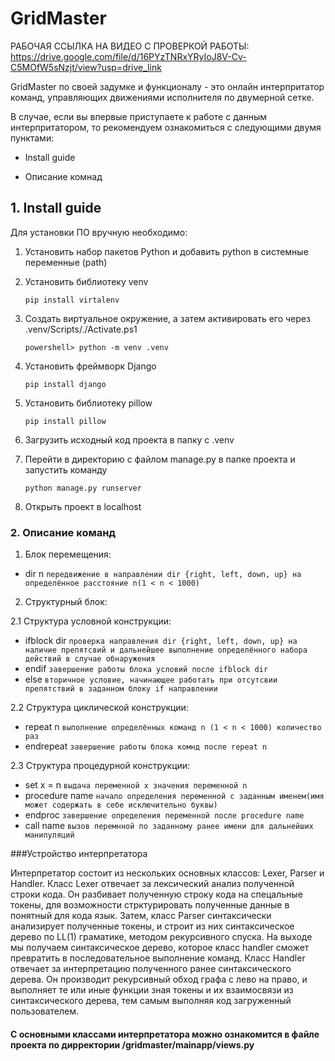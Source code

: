 # GridMaster 

РАБОЧАЯ ССЫЛКА НА ВИДЕО С ПРОВЕРКОЙ РАБОТЫ: https://drive.google.com/file/d/16PYzTNRxYRyIoJ8V-Cv-C5MOfW5sNzjt/view?usp=drive_link

GridMaster по своей задумке и функционалу - это онлайн интерпритатор команд, управляющих движениями исполнителя по двумерной сетке. 


В случае, если вы впервые приступаете к работе с данным интерпритатором, то рекомендуем ознакомиться с следующими двумя пунктами: 

   * Install guide  

   * Описание комнад 
    
## 1. Install guide 

Для установки ПО вручную необходимо:

1. Установить набор пакетов Python и добавить python в системные переменные (path)

2. Установить библиотеку venv 
  
   `pip install virtalenv`

3. Создать виртуальное окружение, а затем активировать его через .venv/Scripts/./Activate.ps1 
   
   `powershell> python -m venv .venv`

4. Установить фреймворк Django 
 
   `pip install django`

5. Установить библиотеку pillow  

   `pip install pillow`

6. Загрузить исходный код проекта в папку с .venv

7. Перейти в директорию с файлом manage.py в папке проекта и запустить команду 

   `python manage.py runserver`

8. Открыть проект в localhost 
 
### 2. Описание команд
   1. Блок перемещения: 
   * dir n `передвижение в направлении dir {right, left, down, up} на определённое расстояние n(1 < n < 1000)`
   2. Структурный блок:
   
   2.1 Структура условной конструкции: 

   * ifblock dir `проверка направления dir {right, left, down, up} на наличие препятсвий и дальнейшее выполнение определённого набора действий в случае обнаружения` 
   * endif `завершение работы блока условий после ifblock dir`
   * else `вторичное условие, начинающее работать при отсутсвии препятствий в заданном блоку if направлении`

   2.2 Структура циклической конструкции: 

   * repeat n `выполнение определённых команд n (1 < n < 1000) количество раз`
   * endrepeat `завершение работы блока комнд после repeat n`

   2.3 Структура процедурной конструкции: 

   * set x = n `выдача переменной x значения переменной n`
   * procedure name `начало определения переменной с заданным именем(имя может содержать в себе исключительно буквы)`
   * endproc `завершение определения переменной после procedure name`
   * call name `вызов перемнной по заданному ранее имени для дальнейших манипуляций`

  ###Устройство интерпретатора

  Интерпретатор состоит из нескольких основных классов: Lexer, Parser и Handler. Класс Lexer отвечает за лексический анализ полученной строки кода. Он разбивает полученную строку кода на спецальные токены, для возможности стрктурировать полученные данные в понятный для кода язык. Затем, класс Parser синтаксически анализирует полученные токены, и строит из них синтаксическое дерево по LL(1) граматике, методом рекурсивного спуска. На выходе мы получаем синтаксическое дерево, которое класс handler сможет превратить в последовательное выполнение команд. Класс Handler отвечает за интерпретацию полученного ранее синтаксического дерева. Он производит рекурсивный обход графа с лево на право, и выполняет те или иные функции зная токены и их взаимосвязи из синтаксического дерева, тем самым выполняя код загруженный пользователем.

#### С основными классами интерпретатора можно ознакомится в файле проекта по дирректории /gridmaster/mainapp/views.py


  
